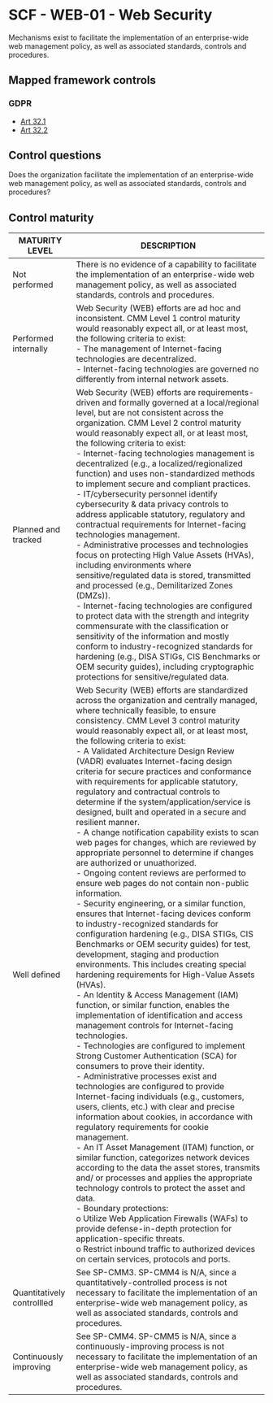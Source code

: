 # SCF - WEB-01 - Web Security
Mechanisms exist to facilitate the implementation of an enterprise-wide web management policy, as well as associated standards, controls and procedures.
## Mapped framework controls
### GDPR
- [Art 32.1](../gdpr/art32.md#Article-321)
- [Art 32.2](../gdpr/art32.md#Article-322)
## Control questions
Does the organization facilitate the implementation of an enterprise-wide web management policy, as well as associated standards, controls and procedures?
## Control maturity
|       MATURITY LEVEL       |                                                                                                                                                                                                                                                                                                                                                                                                                                                                                                                                                                                                                                                                                                                                                                                                                                                                                                                                                                                                                                                                                                                                                                     DESCRIPTION                                                                                                                                                                                                                                                                                                                                                                                                                                                                                                                                                                                                                                                                                                                                                                                                                                                                                                                                                                                                                                                                                                                                                                     |
|----------------------------|-----------------------------------------------------------------------------------------------------------------------------------------------------------------------------------------------------------------------------------------------------------------------------------------------------------------------------------------------------------------------------------------------------------------------------------------------------------------------------------------------------------------------------------------------------------------------------------------------------------------------------------------------------------------------------------------------------------------------------------------------------------------------------------------------------------------------------------------------------------------------------------------------------------------------------------------------------------------------------------------------------------------------------------------------------------------------------------------------------------------------------------------------------------------------------------------------------------------------------------------------------------------------------------------------------------------------------------------------------------------------------------------------------------------------------------------------------------------------------------------------------------------------------------------------------------------------------------------------------------------------------------------------------------------------------------------------------------------------------------------------------------------------------------------------------------------------------------------------------------------------------------------------------------------------------------------------------------------------------------------------------------------------------------------------------------------------------------------------------------------------------------------------------------------------------------------------------------------------------------------------------------------------------------------------------------------------------------------------------|
| Not performed              | There is no evidence of a capability to facilitate the implementation of an enterprise-wide web management policy, as well as associated standards, controls and procedures.                                                                                                                                                                                                                                                                                                                                                                                                                                                                                                                                                                                                                                                                                                                                                                                                                                                                                                                                                                                                                                                                                                                                                                                                                                                                                                                                                                                                                                                                                                                                                                                                                                                                                                                                                                                                                                                                                                                                                                                                                                                                                                                                                                        |
| Performed internally       | Web Security (WEB) efforts are ad hoc and inconsistent. CMM Level 1 control maturity would reasonably expect all, or at least most, the following criteria to exist:<br>- The management of Internet-facing technologies are decentralized.<br>- Internet-facing technologies are governed no differently from internal network assets.                                                                                                                                                                                                                                                                                                                                                                                                                                                                                                                                                                                                                                                                                                                                                                                                                                                                                                                                                                                                                                                                                                                                                                                                                                                                                                                                                                                                                                                                                                                                                                                                                                                                                                                                                                                                                                                                                                                                                                                                             |
| Planned and tracked        | Web Security (WEB) efforts are requirements-driven and formally governed at a local/regional level, but are not consistent across the organization. CMM Level 2 control maturity would reasonably expect all, or at least most, the following criteria to exist:<br>- Internet-facing technologies management is decentralized (e.g., a localized/regionalized function) and uses non-standardized methods to implement secure and compliant practices.<br>- IT/cybersecurity personnel identify cybersecurity & data privacy controls to address applicable statutory, regulatory and contractual requirements for Internet-facing technologies management.<br>- Administrative processes and technologies focus on protecting High Value Assets (HVAs), including environments where sensitive/regulated data is stored, transmitted and processed (e.g., Demilitarized Zones (DMZs)).<br>- Internet-facing technologies are configured to protect data with the strength and integrity commensurate with the classification or sensitivity of the information and mostly conform to industry-recognized standards for hardening (e.g., DISA STIGs, CIS Benchmarks or OEM security guides), including cryptographic protections for sensitive/regulated data.                                                                                                                                                                                                                                                                                                                                                                                                                                                                                                                                                                                                                                                                                                                                                                                                                                                                                                                                                                                                                                                                                     |
| Well defined               | Web Security (WEB) efforts are standardized across the organization and centrally managed, where technically feasible, to ensure consistency. CMM Level 3 control maturity would reasonably expect all, or at least most, the following criteria to exist:<br>- A Validated Architecture Design Review (VADR) evaluates Internet-facing design criteria for secure practices and conformance with requirements for applicable statutory, regulatory and contractual controls to determine if the system/application/service is designed, built and operated in a secure and resilient manner.<br>- A change notification capability exists to scan web pages for changes, which are reviewed by appropriate personnel to determine if changes are authorized or unuathorized.<br>- Ongoing content reviews are performed to ensure web pages do not contain non-public information.<br>- Security engineering, or a similar function, ensures that Internet-facing devices conform to industry-recognized standards for configuration hardening (e.g., DISA STIGs, CIS Benchmarks or OEM security guides) for test, development, staging and production environments. This includes creating special hardening requirements for High-Value Assets (HVAs).<br>- An Identity & Access Management (IAM) function, or similar function, enables the implementation of identification and access management controls for Internet-facing technologies. <br>- Technologies are configured to implement Strong Customer Authentication (SCA) for consumers to prove their identity.<br>- Administrative processes exist and technologies are configured to provide Internet-facing individuals (e.g., customers, users, clients, etc.) with clear and precise information about cookies, in accordance with regulatory requirements for cookie management.<br>- An IT Asset Management (ITAM) function, or similar function, categorizes network devices according to the data the asset stores, transmits and/ or processes and applies the appropriate technology controls to protect the asset and data.<br>- Boundary protections:<br>o	Utilize Web Application Firewalls (WAFs) to provide defense-in-depth protection for application-specific threats. <br>o	Restrict inbound traffic to authorized devices on certain services, protocols and ports. |
| Quantitatively controllled | See SP-CMM3. SP-CMM4 is N/A, since a quantitatively-controlled process is not necessary to facilitate the implementation of an enterprise-wide web management policy, as well as associated standards, controls and procedures.                                                                                                                                                                                                                                                                                                                                                                                                                                                                                                                                                                                                                                                                                                                                                                                                                                                                                                                                                                                                                                                                                                                                                                                                                                                                                                                                                                                                                                                                                                                                                                                                                                                                                                                                                                                                                                                                                                                                                                                                                                                                                                                     |
| Continuously improving     | See SP-CMM4. SP-CMM5 is N/A, since a continuously-improving process is not necessary to facilitate the implementation of an enterprise-wide web management policy, as well as associated standards, controls and procedures.                                                                                                                                                                                                                                                                                                                                                                                                                                                                                                                                                                                                                                                                                                                                                                                                                                                                                                                                                                                                                                                                                                                                                                                                                                                                                                                                                                                                                                                                                                                                                                                                                                                                                                                                                                                                                                                                                                                                                                                                                                                                                                                        |

